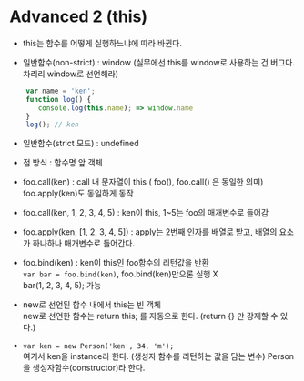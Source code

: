 # Advanced 2 (this)

* this는 함수를 어떻게 실행하느냐에 따라 바뀐다.

* 일반함수(non-strict) : window (실무에선 this를 window로 사용하는 건 버그다. 차리리 window로 선언해라)
```javascript
    var name = 'ken';
    function log() {
       console.log(this.name); => window.name
    }
    log(); // ken
```

* 일반함수(strict 모드) : undefined

* 점 방식 : 함수명 앞 객체

* foo.call(ken) : call 내 문자열이 this ( foo(), foo.call() 은 동일한 의미)  
  foo.apply(ken)도 동일하게 동작

* foo.call(ken, 1, 2, 3, 4, 5) : ken이 this, 1~5는 foo의 매개변수로 들어감
    
* foo.apply(ken, [1, 2, 3, 4, 5]) : apply는 2번째 인자를 배열로 받고, 배열의 요소가 하나하나 매개변수로 들어간다.

* foo.bind(ken) : ken이 this인 foo함수의 리턴값을 반환  
  `var bar = foo.bind(ken)`, foo.bind(ken)만으론 실행 X  
  bar(1, 2, 3, 4, 5); 가능

* new로 선언된 함수 내에서 this는 빈 객체  
  new로 선언한 함수는 return this; 를 자동으로 한다. (return {} 만 강제할 수 있다.)

* `var ken = new Person('ken', 34, 'm');`   
  여기서 ken을 instance라 한다. (생성자 함수를 리턴하는 값을 담는 변수)
  Person을 생성자함수(constructor)라 한다.